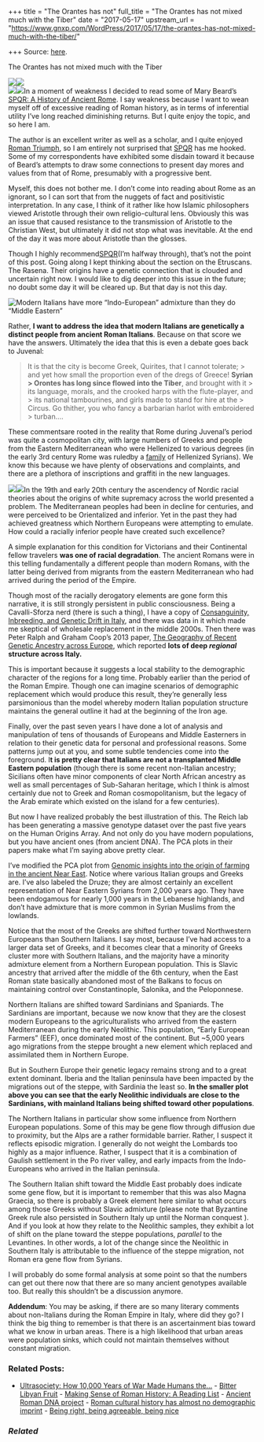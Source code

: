+++
title = "The Orantes has not"
full_title = "The Orantes has not mixed much with the Tiber"
date = "2017-05-17"
upstream_url = "https://www.gnxp.com/WordPress/2017/05/17/the-orantes-has-not-mixed-much-with-the-tiber/"

+++
Source: [here](https://www.gnxp.com/WordPress/2017/05/17/the-orantes-has-not-mixed-much-with-the-tiber/).

The Orantes has not mixed much with the Tiber

[![](https://i0.wp.com/www.gnxp.com/WordPress/wp-content/uploads/2017/05/laz.jpg?resize=600%2C572)![](https://i0.wp.com/www.gnxp.com/WordPress/wp-content/uploads/2017/05/laz.jpg?resize=600%2C572)](http://eprints.hud.ac.uk/30576/1/059311.full.pdf)  
[![](https://i0.wp.com/www.gnxp.com/WordPress/wp-content/uploads/2017/05/51FP5gnZ4EL._SX327_BO1204203200_.jpg?resize=150%2C228)![](https://i0.wp.com/www.gnxp.com/WordPress/wp-content/uploads/2017/05/51FP5gnZ4EL._SX327_BO1204203200_.jpg?resize=150%2C228)](https://www.amazon.com/exec/obidos/ASIN/B0108U7IHO/geneexpressio-20)In a moment of weakness I decided to read some of Mary Beard’s [SPQR: A History of Ancient Rome](https://www.amazon.com/exec/obidos/ASIN/B0108U7IHO/geneexpressio-20). I say weakness because I want to wean myself off of excessive reading of Roman history, as in terms of inferential utility I’ve long reached diminishing returns. But I quite enjoy the topic, and so here I am.

The author is an excellent writer as well as a scholar, and I quite enjoyed [Roman Triumph](https://www.amazon.com/exec/obidos/ASIN/0674032187/geneexpressio-20), so I am entirely not surprised that [SPQR](https://www.amazon.com/exec/obidos/ASIN/B0108U7IHO/geneexpressio-20) has me hooked. Some of my correspondents have exhibited some disdain toward it because of Beard’s attempts to draw some connections to present day mores and values from that of Rome, presumably with a progressive bent.

Myself, this does not bother me. I don’t come into reading about Rome as an ignorant, so I can sort that from the nuggets of fact and positivistic interpretation. In any case, I think of it rather like how Islamic philosophers viewed Aristotle through their own religio-cultural lens. Obviously this was an issue that caused resistance to the transmission of Aristotle to the Christian West, but ultimately it did not stop what was inevitable. At the end of the day it was more about Aristotle than the glosses.

Though I highly recommend[SPQR](https://www.amazon.com/exec/obidos/ASIN/B0108U7IHO/geneexpressio-20)(I’m halfway through), that’s not the point of this post. Going along I kept thinking about the section on the Etruscans. The Rasena. Their origins have a genetic connection that is clouded and uncertain right now. I would like to dig deeper into this issue in the future; no doubt some day it will be cleared up. But that day is not this day.

![Modern Italians have more “Indo-European” admixture than they do “Middle Eastern”](https://i0.wp.com/www.gnxp.com/WordPress/wp-content/uploads/2017/05/EN.jpg?resize=300%2C293)

Rather, **I want to address the idea that modern Italians are genetically a distinct people from ancient Roman Italians**. Because on that score we have the answers. Ultimately the idea that this is even a debate goes back to Juvenal:

> It is that the city is become Greek, Quirites, that I cannot tolerate; > and yet how small the proportion even of the dregs of Greece! **Syrian > Orontes has long since flowed into the Tiber**, and brought with it > its language, morals, and the crooked harps with the flute-player, and > its national tambourines, and girls made to stand for hire at the > Circus. Go thither, you who fancy a barbarian harlot with embroidered > turban….

These commentsare rooted in the reality that Rome during Juvenal’s period was quite a cosmopolitan city, with large numbers of Greeks and people from the Eastern Mediterranean who were Hellenized to various degrees (in the early 3rd century Rome was ruledby a [family](https://en.wikipedia.org/wiki/Julia_Domna) of Hellenized Syrians). We know this because we have plenty of observations and complaints, and there are a plethora of inscriptions and graffiti in the new languages.

[![](https://i0.wp.com/www.gnxp.com/WordPress/wp-content/uploads/2017/05/k7800.gif?resize=150%2C232)![](https://i0.wp.com/www.gnxp.com/WordPress/wp-content/uploads/2017/05/k7800.gif?resize=150%2C232)](https://www.amazon.com/exec/obidos/ASIN/0691089922/geneexpressio-20)In the 19th and early 20th century the ascendency of Nordic racial theories about the origins of white supremacy across the world presented a problem. The Mediterranean peoples had been in decline for centuries, and were perceived to be Orientalized and inferior. Yet in the past they had achieved greatness which Northern Europeans were attempting to emulate. How could a racially inferior people have created such excellence?

A simple explanation for this condition for Victorians and their Continental fellow travelers **was one of racial degradation**. The ancient Romans were in this telling fundamentally a different people than modern Romans, with the latter being derived from migrants from the eastern Mediterranean who had arrived during the period of the Empire.

Though most of the racially derogatory elements are gone form this narrative, it is still strongly persistent in public consciousness. Being a Cavalli-Sforza nerd (there is such a thing), I have a copy of [Consanguinity, Inbreeding, and Genetic Drift in Italy](https://www.amazon.com/exec/obidos/ASIN/0691089922/geneexpressio-20), and there was data in it which made me skeptical of wholesale replacement in the middle 2000s. Then there was Peter Ralph and Graham Coop’s 2013 paper, [The Geography of Recent Genetic Ancestry across Europe](http://journals.plos.org/plosbiology/article?id=10.1371/journal.pbio.1001555), which reported **lots of deep *regional* structure across Italy.**

This is important because it suggests a local stability to the demographic character of the regions for a long time. Probably earlier than the period of the Roman Empire. Though one can imagine scenarios of demographic replacement which would produce this result, they’re generally less parsimonious than the model whereby modern Italian population structure maintains the general outline it had at the beginning of the Iron age.

Finally, over the past seven years I have done a lot of analysis and manipulation of tens of thousands of Europeans and Middle Easterners in relation to their genetic data for personal and professional reasons. Some patterns jump out at you, and some subtle tendencies come into the foreground. I**t is pretty clear that Italians are not a transplanted Middle Eastern population** (though there is some recent non-Italian ancestry; Sicilians often have minor components of clear North African ancestry as well as small percentages of Sub-Saharan heritage, which I think is almost certainly due not to Greek and Roman cosmopolitanism, but the legacy of the Arab emirate which existed on the island for a few centuries).

But now I have realized probably the best illustration of this. The Reich lab has been generating a massive genotype dataset over the past five years on the Human Origins Array. And not only do you have modern populations, but you have ancient ones (from ancient DNA). The PCA plots in their papers make what I’m saying above pretty clear.

I’ve modified the PCA plot from [Genomic insights into the origin of farming in the ancient Near East](https://www.nature.com/nature/journal/v536/n7617/full/nature19310.html). Notice where various Italian groups and Greeks are. I’ve also labeled the Druze; they are almost certainly an excellent representation of Near Eastern Syrians from 2,000 years ago. They have been endogamous for nearly 1,000 years in the Lebanese highlands, and don’t have admixture that is more common in Syrian Muslims from the lowlands.

Notice that the most of the Greeks are shifted further toward Northwestern Europeans than Southern Italians. I say most, because I’ve had access to a larger data set of Greeks, and it becomes clear that a minority of Greeks cluster more with Southern Italians, and the majority have a minority admixture element from a Northern European population. This is Slavic ancestry that arrived after the middle of the 6th century, when the East Roman state basically abandoned most of the Balkans to focus on maintaining control over Constantinople, Salonika, and the Peloponnese.

Northern Italians are shifted toward Sardinians and Spaniards. The Sardinians are important, because we now know that they are the closest modern Europeans to the agriculturalists who arrived from the eastern Mediterranean during the early Neolithic. This population, “Early European Farmers” (EEF), once dominated most of the continent. But \~5,000 years ago migrations from the steppe brought a new element which replaced and assimilated them in Northern Europe.

But in Southern Europe their genetic legacy remains strong and to a great extent dominant. Iberia and the Italian peninsula have been impacted by the migrations out of the steppe, with Sardinia the least so. **In the smaller plot above you can see that the early Neolithic individuals are close to the Sardinians, with mainland Italians being shifted toward other populations**.

The Northern Italians in particular show some influence from Northern European populations. Some of this may be gene flow through diffusion due to proximity, but the Alps are a rather formidable barrier. Rather, I suspect it reflects episodic migration. I generally do not weight the Lombards too highly as a major influence. Rather, I suspect that it is a combination of Gaulish settlement in the Po river valley, and early impacts from the Indo-Europeans who arrived in the Italian peninsula.

The Southern Italian shift toward the Middle East probably does indicate some gene flow, but it is important to remember that this was also Magna Graecia, so there is probably a Greek element here similar to what occurs among those Greeks without Slavic admixture (please note that Byzantine Greek rule also persisted in Southern Italy up until the Norman conquest ). And if you look at how they relate to the Neolithic samples, they exhibit a lot of shift on the plane toward the steppe populations, *parallel* to the Levantines. In other words, a lot of the change since the Neolithic in Southern Italy is attributable to the influence of the steppe migration, not Roman era gene flow from Syrians.

I will probably do some formal analysis at some point so that the numbers can get out there now that there are so many ancient genotypes available too. But really this shouldn’t be a discussion anymore.

**Addendum**: You may be asking, if there are so many literary comments about non-Italians during the Roman Empire in Italy, where did they go? I think the big thing to remember is that there is an ascertainment bias toward what we know in urban areas. There is a high likelihood that urban areas were population sinks, which could not maintain themselves without constant migration.

### Related Posts:

- [Ultrasociety: How 10,000 Years of War Made Humans
  the…](https://www.gnxp.com/WordPress/2015/11/21/ultrasociety-how-10000-years-of-war-made-humans-the-greatest-cooperators-on-earth/) - [Bitter Libyan
  Fruit](https://www.gnxp.com/WordPress/2017/05/28/bitter-libyan-fruit/) - [Making Sense of Roman History: A Reading
  List](https://www.gnxp.com/WordPress/2018/12/29/making-sense-of-roman-history-a-reading-list/) - [Ancient Roman DNA
  project](https://www.gnxp.com/WordPress/2011/11/01/ancient-roman-dna-project/) - [Roman cultural history has almost no demographic
  imprint](https://www.gnxp.com/WordPress/2017/08/15/roman-cultural-history-has-almost-no-demographic-imprint/) - [Being right, being agreeable, being
  nice](https://www.gnxp.com/WordPress/2020/12/18/being-right-being-agreeable-being-nice/)

### *Related*

[](https://www.addtoany.com/add_to/facebook?linkurl=https%3A%2F%2Fwww.gnxp.com%2FWordPress%2F2017%2F05%2F17%2Fthe-orantes-has-not-mixed-much-with-the-tiber%2F&linkname=The%20Orantes%20has%20not%20mixed%20much%20with%20the%20Tiber "Facebook")[](https://www.addtoany.com/add_to/twitter?linkurl=https%3A%2F%2Fwww.gnxp.com%2FWordPress%2F2017%2F05%2F17%2Fthe-orantes-has-not-mixed-much-with-the-tiber%2F&linkname=The%20Orantes%20has%20not%20mixed%20much%20with%20the%20Tiber "Twitter")[](https://www.addtoany.com/add_to/email?linkurl=https%3A%2F%2Fwww.gnxp.com%2FWordPress%2F2017%2F05%2F17%2Fthe-orantes-has-not-mixed-much-with-the-tiber%2F&linkname=The%20Orantes%20has%20not%20mixed%20much%20with%20the%20Tiber "Email")[](https://www.addtoany.com/share)
